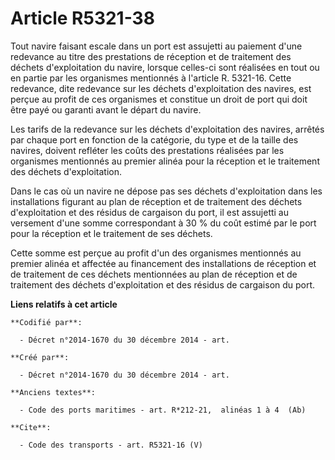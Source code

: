 # Article R5321-38

Tout navire faisant escale dans un port est assujetti au paiement d'une redevance au titre des prestations de réception et de
traitement des déchets d'exploitation du navire, lorsque celles-ci sont réalisées en tout ou en partie par les organismes
mentionnés à l'article R. 5321-16. Cette redevance, dite redevance sur les déchets d'exploitation des navires, est perçue au
profit de ces organismes et constitue un droit de port qui doit être payé ou garanti avant le départ du navire. 

Les tarifs de la redevance sur les déchets d'exploitation des navires, arrêtés par chaque port en fonction de la catégorie,
du type et de la taille des navires, doivent refléter les coûts des prestations réalisées par les organismes mentionnés au
premier alinéa pour la réception et le traitement des déchets d'exploitation. 

Dans le cas où un navire ne dépose pas ses déchets d'exploitation dans les installations figurant au plan de réception et de
traitement des déchets d'exploitation et des résidus de cargaison du port, il est assujetti au versement d'une somme
correspondant à 30 % du coût estimé par le port pour la réception et le traitement de ses déchets. 

Cette somme est perçue au profit d'un des organismes mentionnés au premier alinéa et affectée au financement des
installations de réception et de traitement de ces déchets mentionnées au plan de réception et de traitement des déchets
d'exploitation et des résidus de cargaison du port.

**Liens relatifs à cet article**

	**Codifié par**:

	  - Décret n°2014-1670 du 30 décembre 2014 - art.

	**Créé par**:

	  - Décret n°2014-1670 du 30 décembre 2014 - art.

	**Anciens textes**:

	  - Code des ports maritimes - art. R*212-21,  alinéas 1 à 4  (Ab)

	**Cite**:

	  - Code des transports - art. R5321-16 (V)
